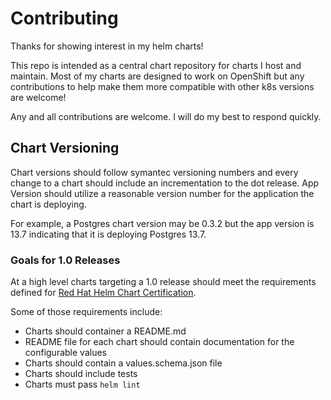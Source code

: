 # Contributing

Thanks for showing interest in my helm charts!

This repo is intended as a central chart repository for charts I host and maintain.  Most of my charts are designed to work on OpenShift but any contributions to help make them more compatible with other k8s versions are welcome!

Any and all contributions are welcome.  I will do my best to respond quickly.

## Chart Versioning

Chart versions should follow symantec versioning numbers and every change to a chart should include an incrementation to the dot release.  App Version should utilize a reasonable version number for the application the chart is deploying.

For example, a Postgres chart version may be 0.3.2 but the app version is 13.7 indicating that it is deploying Postgres 13.7.

### Goals for 1.0 Releases

At a high level charts targeting a 1.0 release should meet the requirements defined for [Red Hat Helm Chart Certification](https://redhat-connect.gitbook.io/partner-guide-for-red-hat-openshift-and-container/helm-chart-certification/helm-chart-requirements).

Some of those requirements include:

* Charts should container a README.md
* README file for each chart should contain documentation for the configurable values
* Charts should contain a values.schema.json file
* Charts should include tests
* Charts must pass `helm lint`
